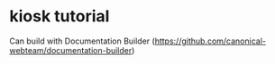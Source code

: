 # kiosk tutorial

Can build with Documentation Builder (https://github.com/canonical-webteam/documentation-builder)

